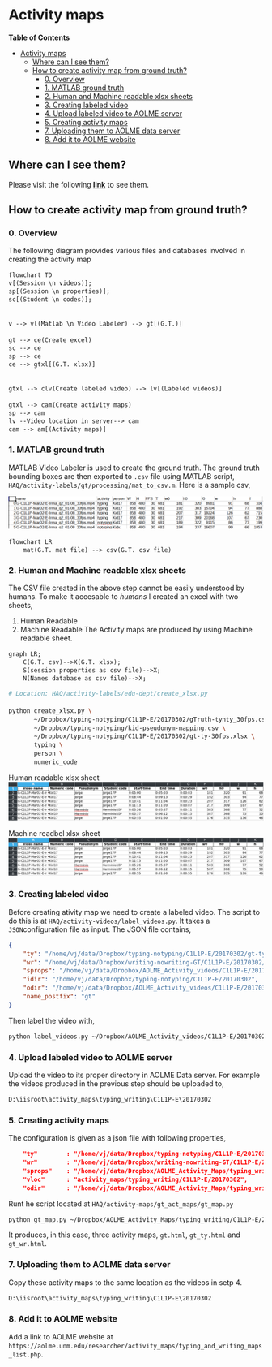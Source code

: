 # Activity maps
<!-- markdown-toc start - Don't edit this section. Run M-x markdown-toc-refresh-toc -->
**Table of Contents**

- [Activity maps](#activity-maps)
    - [Where can I see them?](#where-can-i-see-them)
    - [How to create activity map from ground truth?](#how-to-create-activity-map-from-ground-truth)
        - [0. Overview](#0-overview)
        - [1. MATLAB ground truth](#1-matlab-ground-truth)
        - [2. Human and Machine readable xlsx sheets](#2-human-and-machine-readable-xlsx-sheets)
        - [3. Creating labeled video](#3-creating-labeled-video)
        - [4. Upload labeled video to AOLME server](#4-upload-labeled-video-to-aolme-server)
        - [5. Creating activity maps](#5-creating-activity-maps)
        - [7. Uploading them to AOLME data server](#7-uploading-them-to-aolme-data-server)
        - [8. Add it to AOLME website](#8-add-it-to-aolme-website)

<!-- markdown-toc end -->

## Where can I see them?
Please visit the following [**link**](https://aolme.unm.edu/researcher/activity_maps/typing_and_writing_maps_list.php)
to see them.



## How to create activity map from ground truth?

### 0. Overview
The following diagram provides various files and databases involved in creating
the activity map
```mermaid
flowchart TD
v[(Session \n videos)];
sp[(Session \n properties)];
sc[(Student \n codes)];


v --> vl(Matlab \n Video Labeler) --> gt[(G.T.)]

gt --> ce(Create excel)
sc --> ce
sp --> ce
ce --> gtxl[(G.T. xlsx)]


gtxl --> clv(Create labeled video) --> lv[(Labeled videos)]

gtxl --> cam(Create activity maps)
sp --> cam
lv --Video location in server--> cam
cam --> am[(Activity maps)]

```

### 1. MATLAB ground truth
MATLAB Video Labeler is used to create the ground truth. The ground truth bounding boxes are
then exported to `.csv` file using MATLAB script, `HAQ/activity-labels/gt/processing/mat_to_csv.m`.
Here is a sample csv,

![Ground truth CSV file](./gt-csv.png)

```mermaid
flowchart LR
    mat(G.T. mat file) --> csv(G.T. csv file)
```

### 2. Human and Machine readable xlsx sheets
The CSV file created in the above step cannot be easily understood by humans. To make it
accesable to *humans* I created an excel with two sheets,
1. Human Readable
2. Machine Readable
The Activity maps are produced by using Machine readable sheet.

```mermaid
graph LR;
    C(G.T. csv)-->X(G.T. xlsx);
    S(session properties as csv file)-->X;
	N(Names database as csv file)-->X;
```

```bash
# Location: HAQ/activity-labels/edu-dept/create_xlsx.py

python create_xlsx.py \
       ~/Dropbox/typing-notyping/C1L1P-E/20170302/gTruth-tynty_30fps.csv \   # Ground truth csv file
       ~/Dropbox/typing-notyping/kid-pseudonym-mapping.csv \                 # Names database
       ~/Dropbox/typing-notyping/C1L1P-E/20170302/gt-ty-30fps.xlsx \         # output excel file path
       typing \                                                              # Activity
       person \                                                              # Column name having student identification
       numeric_code                                                          # Type of student identification used
```

Human readable xlsx sheet
![G.T. Human readable](./gt-xlsx-human-readable.png)

Machine readbel xlsx sheet
![G.T. Machine readable](./gt-xlsx-human-readable.png)

### 3. Creating labeled video
Before creating ativity map we need to create a labeled video. The script to do this is
at `HAQ/activity-videos/label_videos.py`. It takes a `JSON`configuration file as input.
The JSON file contains,
```json
{
    "ty": "/home/vj/data/Dropbox/typing-notyping/C1L1P-E/20170302/gt-ty-30fps.xlsx",
    "wr": "/home/vj/data/Dropbox/writing-nowriting-GT/C1L1P-E/20170302/gt-wr-30fps.xlsx",
    "sprops": "/home/vj/data/Dropbox/AOLME_Activity_videos/C1L1P-E/20170302/gt/properties_session.csv",
    "idir": "/home/vj/data/Dropbox/typing-notyping/C1L1P-E/20170302",
    "odir": "/home/vj/data/Dropbox/AOLME_Activity_videos/C1L1P-E/20170302/gt",
    "name_postfix": "gt"
}
```
Then label the video with,
```sh
python label_videos.py ~/Dropbox/AOLME_Activity_videos/C1L1P-E/20170302/gt/cfg.json
```

### 4. Upload labeled video to AOLME server
Upload the video to its proper directory in AOLME Data server. For example the
videos produced in the previous step should be uploaded to,

```sh
D:\iisroot\activity_maps\typing_writing\C1L1P-E\20170302
```
### 5. Creating activity maps
The configuration is given as a json file with following properties,
```json
    "ty"	    : "/home/vj/data/Dropbox/typing-notyping/C1L1P-E/20170302/gt-ty-30fps.xlsx",
    "wr"    	: "/home/vj/data/Dropbox/writing-nowriting-GT/C1L1P-E/20170302/gt-wr-30fps.xlsx",
    "sprops"	: "/home/vj/data/Dropbox/AOLME_Activity_Maps/typing_writing/C1L1P-E/20170302/properties_session.csv",
    "vloc"    	: "activity_maps/typing_writing/C1L1P-E/20170302",
    "odir"    	: "/home/vj/data/Dropbox/AOLME_Activity_Maps/typing_writing/C1L1P-E/20170302/"
```
Runt he script located at `HAQ/activity-maps/gt_act_maps/gt_map.py`
```sh
python gt_map.py ~/Dropbox/AOLME_Activity_Maps/typing_writing/C1L1P-E/20170302/cfg.json
```
It produces, in this case, three activity maps, `gt.html`, `gt_ty.html` and `gt_wr.html`.

### 7. Uploading them to AOLME data server
Copy these activity maps to the same location as the videos in setp 4.
```sh
D:\iisroot\activity_maps\typing_writing\C1L1P-E\20170302
```
### 8. Add it to AOLME website
Add a link to AOLME website at `https://aolme.unm.edu/researcher/activity_maps/typing_and_writing_maps_list.php`.
